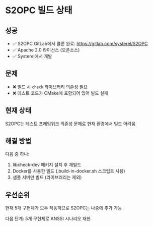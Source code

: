 # S2OPC 빌드 상태

## 성공
- ✅ S2OPC GitLab에서 클론 완료: https://gitlab.com/systerel/S2OPC
- ✅ Apache 2.0 라이선스 (오픈소스)
- ✅ Systerel에서 개발

## 문제
- ❌ 빌드 시 `check` 라이브러리 의존성 필요
- ❌ 테스트 코드가 CMake에 포함되어 있어 빌드 실패

## 현재 상태
S2OPC는 테스트 프레임워크 의존성 문제로 현재 환경에서 빌드 어려움

## 해결 방법
다음 중 하나:
1. libcheck-dev 패키지 설치 후 재빌드
2. Docker를 사용한 빌드 (.build-in-docker.sh 스크립트 사용)
3. 샘플 서버만 빌드 (라이브러리는 제외)

## 우선순위
현재 5개 구현체가 모두 작동하므로 S2OPC는 나중에 추가 가능

다음 단계: 5개 구현체로 ANSSI 시나리오 재현
